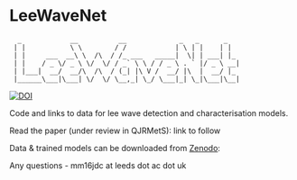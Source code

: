 # LeeWaveNet

```
  _            __          __             _   _      _   
 | |           \ \        / /            | \ | |    | |  
 | |     ___  __\ \  /\  / /_ ___   _____|  \| | ___| |_ 
 | |    / _ \/ _ \ \/  \/ / _` \ \ / / _ \ . ` |/ _ \ __|
 | |___|  __/  __/\  /\  / (_| |\ V /  __/ |\  |  __/ |_ 
 |______\___|\___| \/  \/ \__,_| \_/ \___|_| \_|\___|\__|
```

[![DOI](https://zenodo.org/badge/DOI/10.5281/zenodo.8193019.svg)](https://doi.org/10.5281/zenodo.8193019)


Code and links to data for lee wave detection and characterisation models.

Read the paper (under review in QJRMetS): link to follow

Data & trained models can be downloaded from [Zenodo](https://doi.org/10.5281/zenodo.7565310):

Any questions - mm16jdc at leeds dot ac dot uk
